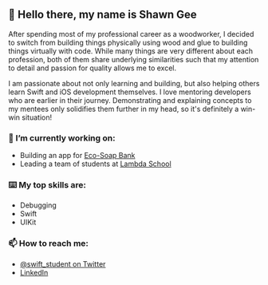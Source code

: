 ## 👋 Hello there, my name is Shawn Gee

After spending most of my professional career as a woodworker, I decided to switch from building things physically using wood and glue to building things virtually with code. While many things are very different about each profession, both of them share underlying similarities such that my attention to detail and passion for quality allows me to excel. 

I am passionate about not only learning and building, but also helping others learn Swift and iOS development themselves. I love mentoring developers who are earlier in their journey. Demonstrating and explaining concepts to my mentees only solidifies them further in my head, so it's definitely a win-win situation! 


### 🔨 I’m currently working on: 
- Building an app for [Eco-Soap Bank](https://ecosoapbank.org)
- Leading a team of students at [Lambda School](https://lambdaschool.com)

### ⌨️ My top skills are:
- Debugging
- Swift
- UIKit

### 📫 How to reach me: 
- [@swift_student on Twitter](https://twitter.com/swift_student)
- [LinkedIn](https://www.linkedin.com/in/shawngee/)


